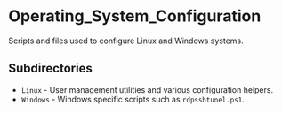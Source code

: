 # Operating_System_Configuration

Scripts and files used to configure Linux and Windows systems.

## Subdirectories

- `Linux` - User management utilities and various configuration helpers.
- `Windows` - Windows specific scripts such as `rdpsshtunel.ps1`.
